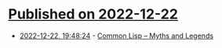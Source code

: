 # [Published on 2022-12-22](index.md)

* [2022-12-22, 19:48:24](https://news.ycombinator.com/item?id=34097682) - [Common Lisp – Myths and Legends](http://www.lispworks.com/products/myths_and_legends.html)
